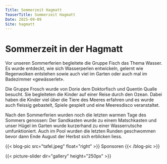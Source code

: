```yaml
---
Title: Sommerzeit Hagmatt
TeaserTitle: Sommerzeit Hagmatt
Date: 2025-09-09
Site: hagmatt
---
```

# Sommerzeit in der Hagmatt

Vor unseren Sommerferien begleitete die Gruppe Fisch das Thema Wasser.  Es
wurde entdeckt, wie sich Wasserperlen entwickeln, gelernt wie Regenwolken
entstehen sowie auch viel im Garten oder auch mal im Badezimmer
«gewässerlet».

Die Gruppe Frosch wurde von Dorie dem Doktorfisch und Quentin Qualle
besucht.  Sie begleiteten die Kinder auf einer Reise durch den Ozean.  Dabei
haben die Kinder viel über die Tiere des Meeres erfahren und es wurde auch
fleissig gebastelt, Spiele gespielt und eine Meeresdisco veranstaltet.

Nach den Sommerferien wurden noch die letzten warmen Tage des Sommers
genossen: Der Sandkasten wurde zu einem Matschkasten und unser Hügel im
Garten wurde kurzerhand zu einer Wasserrutsche umfunktioniert.  Auch im Pool
wurden die letzten Runden geschwommen bevor dann Ende August der Herbst sich
erblicken liess.

{{< blog-pic src="tafel.jpeg" float="right" >}}
Sponsoren
{{< /blog-pic >}}


{{< picture-slider dir="gallery" height="250px" >}}


